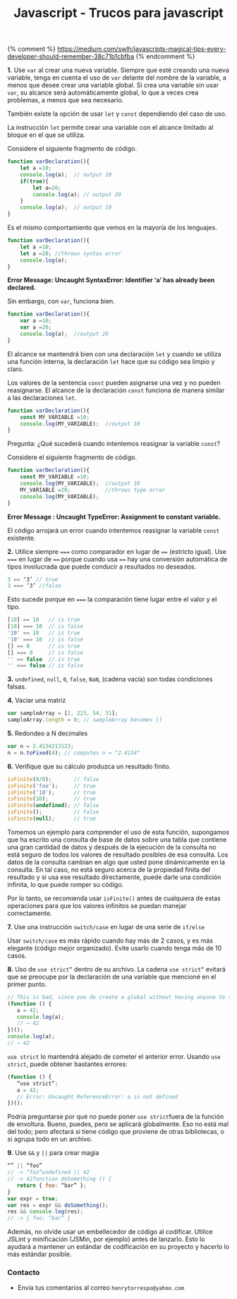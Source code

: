 ﻿---
title: Javascript - Trucos para javascript
description: Consejos para usar javascript de manera limpia
categories: Blog
comments: true
---

{% comment %}
https://medium.com/swlh/javascripts-magical-tips-every-developer-should-remember-38c71b1cbfba
{% endcomment %}

**1.** Use `var` al crear una nueva variable. Siempre que esté creando una nueva variable, tenga en cuenta el uso de `var` delante del nombre de la variable, a menos que desee crear una variable global. Si crea una variable sin usar `var`, su alcance será automáticamente global, lo que a veces crea problemas, a menos que sea necesario.

También existe la opción de usar `let` y `const` dependiendo del caso de uso.

La instrucción `let` permite crear una variable con el alcance limitado al bloque en el que se utiliza.

Considere el siguiente fragmento de código.

```javascript
function varDeclaration(){
    let a =10;
    console.log(a);  // output 10
    if(true){
        let a=20;
        console.log(a); // output 20
    }
    console.log(a);  // output 10
}
```

Es el mismo comportamiento que vemos en la mayoría de los lenguajes.

```javascript
function varDeclaration(){
    let a =10;
    let a =20; //throws syntax error
    console.log(a);
}
```
**Error Message: Uncaught SyntaxError: Identifier ‘a’ has already been declared.**

Sin embargo, con `var`, funciona bien.

```javascript
function varDeclaration(){
    var a =10;
    var a =20;
    console.log(a);  //output 20
}
```

El alcance se mantendrá bien con una declaración `let` y cuando se utiliza una función interna, la declaración `let` hace que su código sea limpio y claro.

Los valores de la sentencia `const` pueden asignarse una vez y no pueden reasignarse. El alcance de la declaración `const` funciona de manera similar a las declaraciones `let`.

```javascript
function varDeclaration(){
    const MY_VARIABLE =10;
    console.log(MY_VARIABLE);  //output 10
}
```

Pregunta: ¿Qué sucederá cuando intentemos reasignar la variable `const`?

Considere el siguiente fragmento de código.

```javascript
function varDeclaration(){
    const MY_VARIABLE =10;
    console.log(MY_VARIABLE);  //output 10
    MY_VARIABLE =20;           //throws type error
    console.log(MY_VARIABLE);
}
```

**Error Message : Uncaught TypeError: Assignment to constant variable.**

El código arrojará un error cuando intentemos reasignar la variable `const` existente.

**2.** Utilice siempre `===` como comparador en lugar de `==` (estricto igual). Use `===` en lugar de `==` porque cuando usa `==` hay una conversión automática de tipos involucrada que puede conducir a resultados no deseados.

```javascript
3 == ‘3’ // true
3 === ‘3’ //false
```

Esto sucede porque en `===` la comparación tiene lugar entre el valor y el tipo.

```javascript
[10] == 10   // is true
[10] === 10  // is false
'10' == 10   // is true
'10' === 10  // is false
[] == 0      // is true
[] === 0     // is false
'' == false  // is true
'' === false // is false
```

**3.** `undefined`, `null`, `0`, `false`, `NaN`, (cadena vacía) son todas condiciones falsas.

**4.** Vaciar una matriz

```javascript
var sampleArray = [2, 223, 54, 31];
sampleArray.length = 0; // sampleArray becomes []
```

**5.** Redondeo a N decimales

```javascript
var n = 2.4134213123;
n = n.toFixed(4); // computes n = "2.4134"
```

**6.** Verifique que su cálculo produzca un resultado finito.

```javascript
isFinite(0/0);       // false
isFinite('foo');     // true
isFinite('10');      // true
isFinite(10);        // true
isFinite(undefined); // false
isFinite();          // false
isFinite(null);      // true
```

Tomemos un ejemplo para comprender el uso de esta función, supongamos que ha escrito una consulta de base de datos sobre una tabla que contiene una gran cantidad de datos y después de la ejecución de la consulta no está seguro de todos los valores de resultado posibles de esa consulta. Los datos de la consulta cambian en algo que usted pone dinámicamente en la consulta. En tal caso, no está seguro acerca de la propiedad finita del resultado y si usa ese resultado directamente, puede darle una condición infinita, lo que puede romper su código.

Por lo tanto, se recomienda usar `isFinite()` antes de cualquiera de estas operaciones para que los valores infinitos se puedan manejar correctamente.

**7.** Use una instrucción `switch/case` en lugar de una serie de `if/else`

Usar `switch/case` es más rápido cuando hay más de 2 casos, y es más elegante (código mejor organizado). Evite usarlo cuando tenga más de 10 casos.

**8.** Uso de `use strict”` dentro de su archivo. La cadena `use strict”` evitará que se preocupe por la declaración de una variable que mencioné en el primer punto.

```javascript
// This is bad, since you do create a global without having anyone to tell you
(function () {
   a = 42;
   console.log(a);
   // → 42
})();
console.log(a);
// → 42
```

`use strict` lo mantendrá alejado de cometer el anterior error. Usando `use strict`, puede obtener bastantes errores:

```javascript
(function () {
   “use strict”;
   a = 42;
   // Error: Uncaught ReferenceError: a is not defined
})();
```

Podría preguntarse por qué no puede poner `use strict`fuera de la función de envoltura. Bueno, puedes, pero se aplicará globalmente. Eso no está mal del todo; pero afectará si tiene código que proviene de otras bibliotecas, o si agrupa todo en un archivo.

**9.** Use `&&` y `||` para crear magia

```javascript
“” || “foo”
// -> “foo”undefined || 42
// -> 42function doSomething () {
   return { foo: “bar” };
}
var expr = true;
var res = expr && doSomething();
res && console.log(res);
// -> { foo: “bar” }
```

Además, no olvide usar un embellecedor de código al codificar. Utilice JSLint y minificación (JSMin, por ejemplo) antes de lanzarlo. Esto lo ayudará a mantener un estándar de codificación en su proyecto y hacerlo lo más estándar posible.


### Contacto

- Envia tus comentarios al correo `henrytorrespo@yahoo.com`
